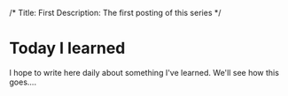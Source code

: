 /*
Title: First
Description: The first posting of this series
*/

# Today I learned

I hope to write here daily about something I've learned. We'll see how this goes....
